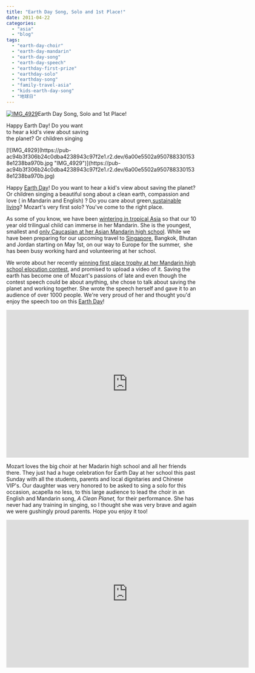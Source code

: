 ```yaml
---
title: "Earth Day Song, Solo and 1st Place!"
date: 2011-04-22
categories: 
  - "asia"
  - "blog"
tags: 
  - "earth-day-choir"
  - "earth-day-mandarin"
  - "earth-day-song"
  - "earth-day-speech"
  - "earthday-first-prize"
  - "earthday-solo"
  - "earthday-song"
  - "family-travel-asia"
  - "kids-earth-day-song"
  - "地球日"
---
```


[![IMG_4929](https://pub-ac94b3f306b24c0dba4238943c97f2e1.r2.dev/6a00e5502a9507883301538e12384b970b.jpg "IMG_4929")](https://pub-ac94b3f306b24c0dba4238943c97f2e1.r2.dev/6a00e5502a9507883301538e12384b970b.jpg)Earth Day Song, Solo and 1st Place!

Happy Earth Day! Do you want  
to hear a kid's view about saving  
the planet? Or children singing

<!--more--> [![IMG_4929](https://pub-ac94b3f306b24c0dba4238943c97f2e1.r2.dev/6a00e5502a9507883301538e1238ba970b.jpg "IMG_4929")](https://pub-ac94b3f306b24c0dba4238943c97f2e1.r2.dev/6a00e5502a9507883301538e1238ba970b.jpg)  
  
Happy [Earth Day](http://en.wikipedia.org/wiki/Earth_Day "earth day")! Do you want to hear a kid's view about saving the planet? Or children singing a beautiful song about a clean earth, compassion and love ( in Mandarin and English) ? Do you care about green,[sustainable living](http://en.wikipedia.org/wiki/Sustainable_living "sustainable living")? Mozart's very first solo? You've come to the right place.  
  
As some of you know, we have been [wintering in tropical Asia](http://soultravelers3new.local/2011/01/tropical-winter-home-in-penang-malaysia-location-indenpendent-digital-nomad-long-term-travel-tips-.html "wintering in tropical Asia") so that our 10 year old trilingual child can immerse in her Mandarin. She is the youngest, smallest and [only Caucasian at her Asian Mandarin high school](http://soultravelers3new.local/2011/01/only-american-girl-in-an-all-mandarin-school-chinese-immersion-in-language-culture-through-school.html "only caucasian at Asian Mandarin high school"). While we have been preparing for our upcoming travel to [Singapore](http://soultravelers3new.local/2011/03/top-hotel-for-luxury-fairmont-singapore.html "singapore"), Bangkok, Bhutan and Jordan starting on May 1st, on our way to Europe for the summer,  she has been busy working hard and volunteering at her school.  
  
We wrote about her recently [winning first place trophy at her Mandarin high school elocution contest](http://soultravelers3new.local/2011/04/chinese-school-trophy-girl-.html "winning first place mandarin high school elocution contest"), and promised to upload a video of it. Saving the earth has become one of Mozart's passions of late and even though the contest speech could be about anything, she chose to talk about saving the planet and working together. She wrote the speech herself and gave it to an audience of over 1000 people. We're very proud of her and thought you'd enjoy the speech too on this [Earth Day](http://soultravelers3new.local/2009/04/family-travel-photohappy-earth-day.html "earth day")!  
  

<iframe src="http://www.youtube.com/embed/HW-C2PGehYc?rel=0" title="YouTube video player" width="640" frameborder="0" height="390"></iframe>

  
  
Mozart loves the big choir at her Madarin high school and all her friends there. They just had a huge celebration for Earth Day at her school this past Sunday with all the students, parents and local dignitaries and Chinese VIP's. Our daughter was very honored to be asked to sing a solo for this occasion, acapella no less, to this large audience to lead the choir in an English and Mandarin song, _A Clean Planet,_ for their performance. She has never had any training in singing, so I thought she was very brave and again we were gushingly proud parents. Hope you enjoy it too!  
  

<iframe src="http://www.youtube.com/embed/CyLHEuhdo2k?rel=0" title="YouTube video player" width="640" frameborder="0" height="390"></iframe>
